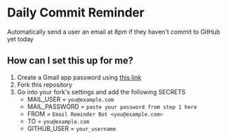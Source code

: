 # Daily Commit Reminder

Automatically send a user an email at 8pm if they haven't commit to GitHub yet today

## How can I set this up for me?

1. Create a Gmail app password using [this link](https://myaccount.google.com/apppasswords)
2. Fork this repository
3. Go into your fork's settings and add the following SECRETS
   - MAIL_USER = `you@example.com`
   - MAIL_PASSWORD = `paste your password from step 1 here`
   - FROM = `Email Reminder Bot <you@example.com>`
   - TO = `you@example.com`
   - GITHUB_USER = `your_username`
